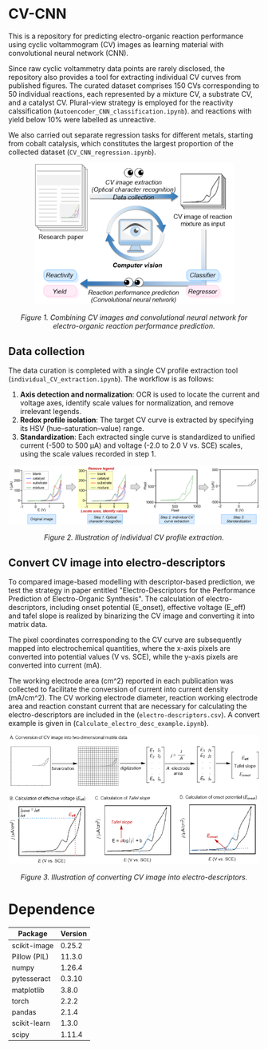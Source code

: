 # CV-CNN
This is a repository for predicting electro-organic reaction performance using cyclic voltammogram (CV) images as learning material with convolutional neural network (CNN). 

Since raw cyclic voltammetry data points are rarely disclosed, the repository also provides a tool for extracting individual CV curves from published figures. 
The curated dataset comprises 150 CVs corresponding to 50 individual reactions, each represented by a mixture CV, a substrate CV, and a catalyst CV. Plural-view strategy is employed for the reactivity calssification (`Autoencoder_CNN_classification.ipynb`). and reactions with yield below 10% were labelled as unreactive.

We also carried out separate regression tasks for different metals, starting from cobalt catalysis, which constitutes the largest proportion of the collected dataset (`CV_CNN_regression.ipynb`).

<p align="center">
  <img src="READMEpics/pic1.png" alt="image1" width="400"/>
</p>
<p align="center"><i>Figure 1. Combining CV images and convolutional neural network for electro-organic reaction performance prediction.</i></p>

## Data collection
The data curation is completed with a single CV profile extraction tool (`individual_CV_extraction.ipynb`). The workflow is as follows:

1. **Axis detection and normalization**: OCR is used to locate the current and voltage axes, identify scale values for normalization, and remove irrelevant legends.  
2. **Redox profile isolation**: The target CV curve is extracted by specifying its HSV (hue–saturation–value) range.  
3. **Standardization**: Each extracted single curve is standardized to unified current (-500 to 500 μA) and voltage (-2.0 to 2.0 V vs. SCE) scales, using the scale values recorded in step 1.

<p align="center">
  <img src="READMEpics/pic2.png" alt="image2" width="800"/>
</p>
<p align="center"><i>Figure 2. Illustration of individual CV profile extraction.</i></p>

## Convert CV image into electro-descriptors
To compared image-based modelling with descriptor-based prediction, we test the strategy in paper entitled "Electro-Descriptors for the Performance Prediction of Electro-Organic Synthesis". The calculation of electro-descriptors, including onset potential (E_onset), effective voltage (E_eff) and tafel slope is realized by binarizing the CV image and converting it into matrix data. 

The pixel coordinates corresponding to the CV curve are subsequently mapped into electrochemical quantities, where the x-axis pixels are converted into potential values (V vs. SCE), while the y-axis pixels are converted into current (mA). 

The working electrode area (cm^2) reported in each publication was collected to facilitate the conversion of current into current density (mA/cm^2). The CV working electrode diameter, reaction working electrode area and reaction constant current that are necessary for calculating the electro-descriptors are included in the (`electro-descriptors.csv`). A convert example is given in (`Calculate_electro_desc_example.ipynb`).

<p align="center">
  <img src="READMEpics/pic3.png" alt="image3" width="800"/>
</p>
<p align="center"><i>Figure 3. Illustration of converting CV image into electro-descriptors.</i></p>

# Dependence
| Package      | Version |
| ------------ | ------- |
| scikit-image | 0.25.2  |
| Pillow (PIL) | 11.3.0  |
| numpy        | 1.26.4  |
| pytesseract  | 0.3.10  |
| matplotlib   | 3.8.0   |
| torch        | 2.2.2   |
| pandas       | 2.1.4   |
| scikit-learn | 1.3.0   |
| scipy        | 1.11.4  |
